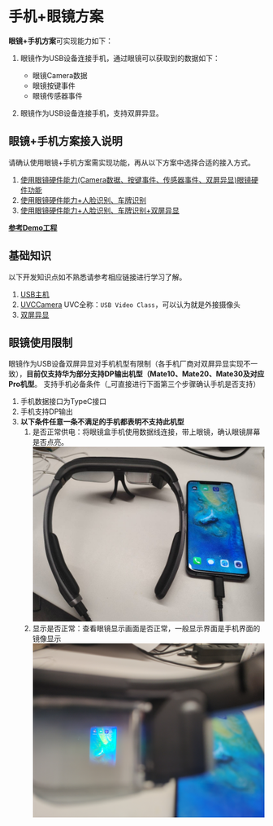 <!-- toc -->        

# 手机+眼镜方案

**眼镜+手机方案**可实现能力如下：

1. 眼镜作为USB设备连接手机，通过眼镜可以获取到的数据如下：

    * 眼镜Camera数据
    * 眼镜按键事件
    * 眼镜传感器事件
  
2. 眼镜作为USB设备连接手机，支持双屏异显。

## 眼镜+手机方案接入说明
请确认使用眼镜+手机方案需实现功能，再从以下方案中选择合适的接入方式。

1. [使用眼镜硬件能力(Camera数据、按键事件、传感器事件、双屏异显)眼镜硬件功能](glass_hw.md#glass_hw)
2. [使用眼镜硬件能力+人脸识别、车牌识别](ai.md)
3. [使用眼镜硬件能力+人脸识别、车牌识别+双屏异显](glass_ai_presentation.md)

**[参考Demo工程](https://github.com/RokidGlass/RokidGlassMobileDemo)**


## 基础知识
以下开发知识点如不熟悉请参考相应链接进行学习了解。

1. [USB主机](https://developer.android.com/guide/topics/connectivity/usb/host?hl=zh-cn)
2. [UVCCamera](https://github.com/jiangdongguo/AndroidUSBCamera) UVC全称：`USB Video Class`，可以认为就是外接摄像头
3. [双屏异显](https://developer.android.com/reference/android/app/Presentation)

## 眼镜使用限制
眼镜作为USB设备双屏异显对手机机型有限制（各手机厂商对双屏异显实现不一致），**目前仅支持华为部分支持DP输出机型（Mate10、Mate20、Mate30及对应Pro机型**。
支持手机必备条件（_可直接进行下面第三个步骤确认手机是否支持）
    
 1. 手机数据接口为TypeC接口
 2. 手机支持DP输出
 3. **以下条件任意一条不满足的手机都表明不支持此机型**
    1. 是否正常供电：将眼镜盒手机使用数据线连接，带上眼镜，确认眼镜屏幕是否点亮。 ![步骤一](media/手机支持2.jpeg "是否正常供电")
    2. 显示是否正常：查看眼镜显示画面是否正常，一般显示界面是手机界面的镜像显示 ![步骤二](media/手机支持1.jpeg "显示是否正常")
        
    







